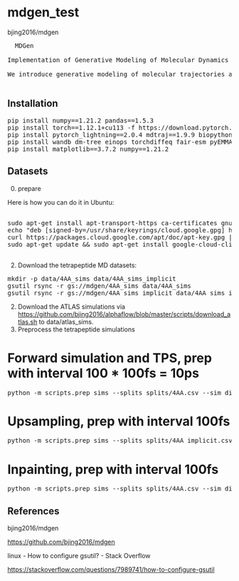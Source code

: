 # mdgen_test
bjing2016/mdgen

<pre>
  MDGen

Implementation of Generative Modeling of Molecular Dynamics Trajectories by Bowen Jing*, Hannes Stark*, Tommi Jaakkola, and Bonnie Berger.

We introduce generative modeling of molecular trajectories as a paradigm for learning flexible multi-task surrogate models of MD from data. By conditioning on appropriately chosen frames of the trajectory, such generative models can be adapted to diverse tasks such as forward simulation, transition path sampling, and trajectory upsampling. By alternatively conditioning on part of the molecular system and inpainting the rest, we also demonstrate the first steps towards dynamics-conditioned molecular design. We validate these capabilities on tetrapeptide simulations and show initial steps towards learning trajectories of protein monomers. Methodological details and further evaluations can be found in the paper. Please feel free to reach out to us at bjing@mit.edu, hstark@mit.edu with any questions.

</pre>

## Installation
<pre>
pip install numpy==1.21.2 pandas==1.5.3
pip install torch==1.12.1+cu113 -f https://download.pytorch.org/whl/torch_stable.html
pip install pytorch_lightning==2.0.4 mdtraj==1.9.9 biopython==1.79
pip install wandb dm-tree einops torchdiffeq fair-esm pyEMMA
pip install matplotlib==3.7.2 numpy==1.21.2
</pre>

## Datasets

0. prepare

  Here is how you can do it in Ubuntu:
 <pre>

sudo apt-get install apt-transport-https ca-certificates gnupg
echo "deb [signed-by=/usr/share/keyrings/cloud.google.gpg] https://packages.cloud.google.com/apt cloud-sdk main" | sudo tee -a /etc/apt/sources.list.d/google-cloud-sdk.list
curl https://packages.cloud.google.com/apt/doc/apt-key.gpg | sudo apt-key --keyring /usr/share/keyrings/cloud.google.gpg add - 
sudo apt-get update && sudo apt-get install google-cloud-cli
 </pre>

2. Download the tetrapeptide MD datasets:
<pre>
mkdir -p data/4AA_sims data/4AA_sims_implicit
gsutil rsync -r gs://mdgen/4AA_sims data/4AA_sims
gsutil rsync -r gs://mdgen/4AA_sims_implicit data/4AA_sims_implicit
</pre>
2. Download the ATLAS simulations via
 https://github.com/bjing2016/alphaflow/blob/master/scripts/download_atlas.sh to data/atlas_sims.
3. Preprocess the tetrapeptide simulations
# Forward simulation and TPS, prep with interval 100 * 100fs = 10ps
<pre>
python -m scripts.prep_sims --splits splits/4AA.csv --sim_dir data/4AA_sims --outdir data/4AA_data --num_workers [N] --suffix _i100 --stride 100
</pre>
# Upsampling, prep with interval 100fs
<pre>
python -m scripts.prep_sims --splits splits/4AA_implicit.csv --sim_dir data/4AA_sims_implicit --outdir data/4AA_data_implicit --num_workers [N]
</pre>
# Inpainting, prep with interval 100fs 
<pre>
python -m scripts.prep_sims --splits splits/4AA.csv --sim_dir data/4AA_sims --outdir data/4AA_data --num_workers [N]
</pre>

## References

bjing2016/mdgen

https://github.com/bjing2016/mdgen

linux - How to configure gsutil? - Stack Overflow

https://stackoverflow.com/questions/7989741/how-to-configure-gsutil

